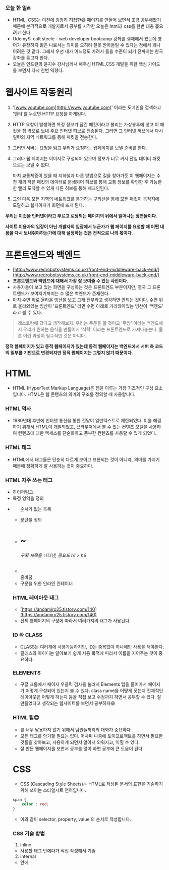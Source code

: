 ### 오늘 한 일🔥

- HTML, CSS는 이전에 굉장히 허접한😅  페이지를 만들어 보면서 조금 공부해봤기 때문에 본격적으로 개발자로서 공부를 시작한 오늘은 html과 css를 한번 대충 훑으려고 한다.
- Udemy의 colt steele - web developer bootcamp 강좌를 결제해서 봤는데 영어가 유창하지 않은 나로서는 의미를 오히려 잘못 받아들일 수 있다는 점에서 꽤나 어려운 것 같다. 그래서 우선 내가 어느정도 가려서 들을 수준이 되기 전까지는 한국 강좌를 듣고자 한다.
- 오늘은 인프런의 윤지수 강사님께서 해주신 HTML,CSS 개발을 위한 핵심 가이드를 보면서 다시 한번 익혔다.

# 웹사이트 작동원리

1. '[www.youtube.com](http://www.youtube.com)' 이라는 도메인을 검색하고 '엔터'를 누르면 HTTP 요청을 하게된다.
2. HTTP 요청이 발생하면 특정 정보가 담긴 패킷이라고 불리는 가상봉투에 넣고 이 패킷을 집 밖으로 보내 주요 인터넷 허브로 전송된다. 그러면 그 인터넷 허브에서 다시 일련의 지역 네트워크를 통해 패킷을 전송한다.
3. 그러면 서버는 요청을 읽고 우리가 요청하는 웹페이지를 보낼 준비를 한다.
4. 그러나 웹 페이지는 이미지로 구성되어 있으며 정보가 너무 커서 단일 데이터 패킷으로는 보낼 수 없다.

    마치 교통체증이 있을 때 지하철과 다른 방법으로 길을 찾아가듯 이 웹페이지는 수천 개의 작은 패킷의 데이터로 분쇄되어 허브를 통해 교통 정보를 확인한 후 가능한 한 빨리 도착할 수 있게 다른 허브를 통해 체크인된다.

5. 그런 다음 모든 지역의 네트워크를 통과하는 구리선을 통해 모든 패킷이 목적지에 도달하고 웹페이지가 화면에 뜨게 된다. 

**우리는 이것을 인터넷이라고 부르고 로딩되는 페이지의 뒤에서 일어나는 장면들이다.**

**사이트 이용자의 입장이 아닌 개발자의 입장에서 누군가가 웹 페이지를 요청할 때 어떤 내용을 다시 보내줘야하는가에 대해 설정하는 것은 전적으로 나의 몫이다.**

# 프론트엔드와 백엔드

- [http://www.redrobotsystems.co.uk/front-end-middleware-back-end/](http://www.redrobotsystems.co.uk/front-end-middleware-back-end/)
- **프론트엔드와 백엔드에 대해서 가장 잘 보여줄 수 있는 사진이다.**
- 사용자들이 보고 있는 화면을 구성하는 것은 프론트엔드 부분이지만, 결국 그 프론트엔드가 보여지기까지는 수 많은 백엔드가 존재한다.
- 마치 수면 위로 올라온 빙산을 보고 그게 전부라고 생각하면 안되는 것이다. 수면 위로 올라와있는 빙산이 '프론트엔드' 라면 수면 아래로 가라앉아있는 빙산이 '백엔드' 라고 볼 수 있다.

> 레스토랑에 갔다고 생각해보자. 우리는 주문을 할 것이고 '주방' 이라는 백엔드에서 우리가 원하는 음식을 만들어서 '식탁' 이라는 프론트엔드로 가져다놓는다. 물론 이런 과정이 필수적인 것은 아니다.

**정적 웹페이지가 있고 동적 웹페이지가 있는데 동적 웹페이지는 백엔드에서 서버 측 코드의 일부를 기반으로 변경되지만 정적 웹페이지는 그렇지 않기 때문이다.**

# HTML

- HTML (HyperText Markup Language)은 웹을 이루는 가장 기초적인 구성 요소입니다. HTML은 웹 콘텐츠의 의미와 구조를 정의할 때 사용합니다.

### HTML 역사

- 1980년대 후반에 인터넷 통신을 통한 전달이 일반텍스트로 제한되었다. 이를 해결하기 위해서 HTML이 개발되었고, 브라우저에서 볼 수 있는 컨텐츠 모델을 사용하여 컨텐츠에 대한 액세스를 단순화하고 풍부한 컨텐츠를 사용할 수 있게 되었다.

### HTML 태그

- HTML에서 태그들은 단순히 다르게 보이고 표현되는 것이 아니라, 의미를 가지기 때문에 정확하게 잘 사용하는 것이 중요하다.

### HTML 자주 쓰는 태그

- <a> 하이퍼링크
- <div> 특정 영역을 정의
- <ul> 순서가 없는 목록
- <p> 문단을 정의
- <h1> ~ <h6> 구획 제목을 나타냄, 중요도 h1 > h6
- <br> 줄바꿈
- <span> 구문을 위한 인라인 컨테이너

### HTML 레이아웃 태그

- [https://andamiro25.tistory.com/140](https://andamiro25.tistory.com/140)
- 전체 웹페이지의 구성에 따라서 여러가지의 태그가 사용된다.

### ID 와 CLASS

- CLASS는 여러개에 사용가능하지만, ID는 중복없이 하나에만 사용을 해야한다.
- 클래스와 아이디는 알아보기 쉽게 사용 목적에 따라서 이름을 지어주는 것이 중요하다.

### ELEMENTS

- 구글 크롬에서 페이지 우클릭 검사를 눌러서 Elements 탭을 들어가서 페이지가 어떻게 구성되어 있는지 볼 수 있다. class name을 어떻게 짓는지 전체적인 레이아웃은 어떻게 하는지 등을 직접 보고 수정까지 하면서 공부할 수 있다. 잘만들었다고 생각되는 웹사이트를 보면서 공부하자😄

### HTML 팁😍

- <div>를 너무 남용하지 않기 위해서 팀원들끼리의 대화가 중요하다.
- 모든 태그를 암기할 필요는 없다. 어차피 나중에 토이프로젝트를 하면서 필요한 것들을 찾아보고, 사용하게 되면서 알아서 외워지고, 익힐 수 있다.
- 잘 만든 웹페이지를 보면서 공부를 많이 하면 공부에 큰 도움이 된다.

# CSS

- CSS (Cascading Style Sheets)는 HTML로 작성된 문서의 표현을 기술하기 위해 쓰이는 스타일시트 언어입니다.

```css
span { 
	color : red;
}
```

- 이와 같이 selector, property, value 의 순서로 작성합니다.

### CSS 기술 방법

1. inline
- 사용할 태그 안에다가 직접 작성해서 기술

 

 2.  internal

- <head> 안에 <style>을 작성해서 기술

 3.  external

- 외부파일(.css)에 작성해서 관리

⇒ 섞어서 사용할 경우에 inline, internal, external 순으로 중요도가 적용된다.

### CSS 상속개념

- body에 css를 적용시키면 그 아래 전부 적용이 되고 body div 에 적용시키면 body 안에 있는 모든 div에 적용이 된다. 이런 상속개념을 주의하고 가장 적합하게 사용하고 코드의 길이도 줄일 수 있을 것 같다.
- padding과 border 같은 배치와 관련된 요소들은 상속을 받지 않는다.

### CSS Cascading

- 선언방식에 따른 차이 (Inline > internal > external)
- 동일한 것에 적용했을 경우 (나중에 적힌 것이 적용됨)
- 구체적으로 표현된 것에 적용 (span 보다 body span이라고 적힌 것이 적용됨)
- 같은 것을 가리치더라도 class보다 id 값의 우선순위가 높음 ( id > class > element)

### CSS Selector

- tag로 지정 (span, div 등)
- id로 지정
- class로 지정
- 섞어서도 사용가능
- 그룹으로 지정 (쉼표로 그룹묶음)
- 자식요소는 공백으로 표현가능

### CSS Color

- rgb
- hex
- color name

### CSS Font

- px
- em (2em이면 기준 픽셀값을 2배했다는 뜻, 기준 픽셀값은 상속된 값의 픽셀을 의미, 상속받은 픽셀값이 없으면 기준픽셀은 16px)

### CSS Box model

- padding, margin 값의 4방향 값을 다르게 할때는 위,오른쪽,아래,왼쪽 순으로 적으면 된다.
- padding, margin의 값을 10px 15px; 로 지정할 경우 top,bottom은 10px / right,left는 15px이 된다.
- 아래만 주고 싶을 때는 padding-bottom, 위는 padding-top 등 사용가능하다.
- 인접한 두 개의 block element가 서로 다른 margin을 가지고 있으면 큰 값을 가진 margin값이 공유됨

 →10px + 20px = 20px

- 인접한 두개의 inline element의 margin은 각각의 margin의 합으로 표현됨

 → 10px + 20px = 30px

- [https://css-tricks.com/the-css-box-model/](https://css-tricks.com/the-css-box-model/)

### CSS Layout

- position 의 값은 static이 기본값
- relative는 현재 위치에서 상대적으로 움직임
- absolute는 내 앞에, 위에 다른 박스,컨테이너가 있던 말던 상관없이 static이 아닌 다른것을 기준으로 값만큼 움직임 (부모 중에서 static이 아닌 다른 포지션이 설정된 값을 기준으로 움직임)
- fixed는 absolute와 비슷하지만 스크롤이 생겨도 움직이지 않는다.
- [https://css-tricks.com/almanac/properties/p/position/](https://css-tricks.com/almanac/properties/p/position/)

### CSS Float

```css
div{
	float:left;
}
```

- float: left로 설정할 경우 왼쪽을 기준으로 배치된다.
- float를 줬을 때 상위 개념에 overflow : auto 혹은 hidden으로 적용하면 자식으로 인식을 해서 오류나는 것을 막을 수 있다.
- 하단에서 clear : left 와 같은 방법으로 위의 float을 인식할 수 있다.
- [https://css-tricks.com/all-about-floats/](https://css-tricks.com/all-about-floats/)

### CSS Flex

- 반응형 웹을 구현할 때 배치에 큰 도움을 준다.
- [https://css-tricks.com/snippets/css/a-guide-to-flexbox](https://css-tricks.com/snippets/css/a-guide-to-flexbox/)

### CSS Z-index (Stacking context)

- 기본적으로는 마지막에 나온 것이 가장 위로 올라온다.
- z-index 기본 값은 0이므로 1로 하면 가장 위로 올라오고 -1로 하면 가장 아래로 내려간다.
- static이 아닌 것들이 겹쳤을 때 적절하게 사용할 수 있다.
- 숫자가 상대적으로 큰 것들이 더 위로 올라가는 원리이다.
- 숫자가 아무리 커도 부모의 z-index 값이 더 낮으면 위로 올라갈 수 없다.

### LESS

- CSS에서 여러가지로 중복되어 적용이 되고 수정할 때 찾기도 힘들고 등등 이외에도 여러가지 문제점이 발생한다.  그럴 때의 경우를 해결하기 위해서 CSS가 아닌 프로그래밍적인 LESS,SASS 등  여러가지가 존재함. 이런 것들을 CSS preprocessor 라고 한다.
- 픽셀값 대신해서 @base_width : 300px; 와 같은 변수를 만들어서 사용할 수 있다. @base_width / 2 와 같은 값으로 나누기 2를 해줄 수도 있다.
- 또한 어떠한 특정 div의 값을 그대로 사용하고 싶을 경우에 그대로 다른 요소에 div;값을 넣어주면 동일한 값이 적용된다.

```css
content{
	width:300px;
	li{
		color:red;
		a{
			border: blue;
		}
	}
}
```

- 또한, .content 안에 li 안에 a가 있는 경우와 같이 사용 가능하다.
- LESS는 브라우저에서 해석되지 않기 때문에 따로 CSS로 컴파일하는 과정이 필요하다.

  → [http://lesscss.org/usage/](http://lesscss.org/usage/) 

### CSS Transition / Transform

- 자바스크립트로도 다 구현가능하지만, css로 하는 것이 가장 빠르기 때문에 간단한 것은 css에서 하는 것이 좋다.
- [https://developer.mozilla.org/ko/docs/Web/CSS/CSS_Transitions/Using_CSS_transitions](https://developer.mozilla.org/ko/docs/Web/CSS/CSS_Transitions/Using_CSS_transitions)
- [https://developer.mozilla.org/ko/docs/Web/CSS/CSS_Transforms/Using_CSS_transforms](https://developer.mozilla.org/ko/docs/Web/CSS/CSS_Transforms/Using_CSS_transforms)
